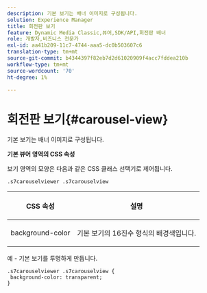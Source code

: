 ```yaml
---
description: 기본 보기는 배너 이미지로 구성됩니다.
solution: Experience Manager
title: 회전판 보기
feature: Dynamic Media Classic,뷰어,SDK/API,회전판 배너
role: 개발자,비즈니스 전문가
exl-id: aa41b209-11c7-4744-aaa5-dc0b503607c6
translation-type: tm+mt
source-git-commit: b4344397f82eb7d2d61020909f4acc7fddea210b
workflow-type: tm+mt
source-wordcount: '70'
ht-degree: 1%

---
```


# 회전판 보기{#carousel-view}

기본 보기는 배너 이미지로 구성됩니다.

<!--<a id="section_061E550C1C1D4DB2BD663A898895B38C"></a>-->

**기본 뷰어 영역의 CSS 속성**

보기 영역의 모양은 다음과 같은 CSS 클래스 선택기로 제어됩니다.

```
.s7carouselviewer .s7carouselview
```

<table id="table_94EE3F5BBE4547C0B4943471CEE7EDE4"> 
 <thead> 
  <tr> 
   <th colname="col1" class="entry"> <p> CSS 속성 </p> </th> 
   <th colname="col2" class="entry"> <p>설명 </p> </th> 
  </tr> 
 </thead>
 <tbody> 
  <tr> 
   <td colname="col1"> <p> <span class="codeph"> background-color  </span> </p> </td> 
   <td colname="col2"> <p> 기본 보기의 16진수 형식의 배경색입니다. </p> </td> 
  </tr> 
 </tbody> 
</table>

예 - 기본 보기를 투명하게 만듭니다.

```
.s7carouselviewer .s7carouselview { 
 background-color: transparent; 
}
```
